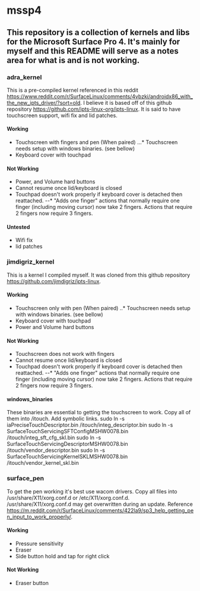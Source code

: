 # mssp4

## This repository is a collection of kernels and libs for the Microsoft Surface Pro 4. It's mainly for myself and this README will serve as a notes area for what is and is not working.

### adra_kernel
This is a pre-compiled kernel referenced in this reddit https://www.reddit.com/r/SurfaceLinux/comments/4vbzki/androidx86_with_the_new_ipts_driver/?sort=old. I believe it is based off of this github repository https://github.com/ipts-linux-org/ipts-linux. It is said to have touchscreen support, wifi fix and lid patches.

#### Working
* Touchscreen with fingers and pen (When paired)
...* Touchscreen needs setup with windows binaries. (see bellow)
* Keyboard cover with touchpad

#### Not Working
* Power, and Volume hard buttons
* Cannot resume once lid/keyboard is closed
* Touchpad doesn't work properly if keyboard cover is detached then reattached.
--* "Adds one finger" actions that normally require one finger (including moving cursor) now take 2 fingers. Actions that require 2 fingers now require 3 fingers.

#### Untested
* Wifi fix
* lid patches

### jimdigriz_kernel
This is a kernel I compiled myself. It was cloned from this github repository https://github.com/jimdigriz/ipts-linux.

#### Working
* Touchscreen only with pen (When paired)
..* Touchscreen needs setup with windows binaries. (see bellow)
* Keyboard cover with touchpad
* Power and Volume hard buttons

#### Not Working
* Touchscreen does not work with fingers
* Cannot resume once lid/keyboard is closed
* Touchpad doesn't work properly if keyboard cover is detached then reattached.
--* "Adds one finger" actions that normally require one finger (including moving cursor) now take 2 fingers. Actions that require 2 fingers now require 3 fingers.

#### windows_binaries
These binaries are essential to getting the touchscreen to work.
Copy all of them into /itouch.
Add symbolic links.
sudo ln -s iaPreciseTouchDescriptor.bin /itouch/integ_descriptor.bin
sudo ln -s SurfaceTouchServicingSFTConfigMSHW0078.bin /itouch/integ_sft_cfg_skl.bin
sudo ln -s SurfaceTouchServicingDescriptorMSHW0078.bin /itouch/vendor_descriptor.bin
sudo ln -s SurfaceTouchServicingKernelSKLMSHW0078.bin /itouch/vendor_kernel_skl.bin

### surface_pen
To get the pen working it's best use wacom drivers. Copy all files into /usr/share/X11/xorg.conf.d or /etc/X11/xorg.conf.d. /usr/share/X11/xorg.conf.d may get overwritten during an update. Reference https://m.reddit.com/r/SurfaceLinux/comments/422la9/sp3_help_getting_pen_input_to_work_properly/.

#### Working
* Pressure sensitivity
* Eraser
* Side button hold and tap for right click

#### Not Working
* Eraser button
